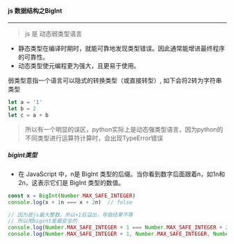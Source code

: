 #### js 数据结构之BigInt
---
> js 是 动态弱类型语言

- 静态类型在编译时期时，就能可靠地发现类型错误。因此通常能增进最终程序的可靠性。
- 动态类型使元编程更为强大，且更易于使用。

弱类型意指一个语言可以隐式的转换类型（或直接转型）, 如下会将2转为字符串类型   
```js
let a = '1'
let b = 2
let c = a + b
```
> 所以有一个明显的误区，python实际上是动态强类型语言，因为python的不同类型进行运算符计算时，会出现TypeError错误

##### bigint类型
- 在 JavaScript 中，n是 BigInt 类型的后缀。当你看到数字后面跟着n，如1n和2n，这表示它们是 BigInt 类型的数值。

```js
const x = BigInt(Number.MAX_SAFE_INTEGER)
console.log(x + 1n === x + 2n)  // false

// 因为是js最大整数，所以+1后溢出，导致结果不等
// 所以用bigint是最安全的
console.log(Number.MAX_SAFE_INTEGER + 1 === Number.MAX_SAFE_INTEGER + 2)
console.log(Number.MAX_SAFE_INTEGER + 1, Number.MAX_SAFE_INTEGER, Number.MAX_SAFE_INTEGER + 2)
```

